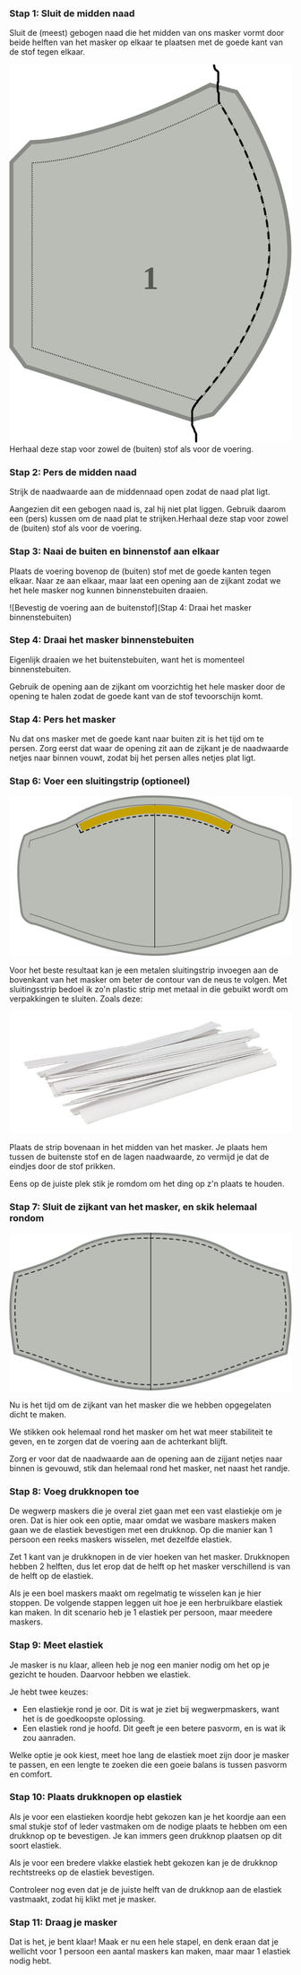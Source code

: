 
### Stap 1: Sluit de midden naad

Sluit de (meest) gebogen naad die het midden van ons masker vormt door beide helften van het masker op elkaar te plaatsen met de goede kant van de stof tegen elkaar.

![Bevestig de middennaad](step1.svg)<Note>Herhaal deze stap voor zowel de (buiten) stof als voor de voering.</Note>

### Stap 2: Pers de midden naad

Strijk de naadwaarde aan de middennaad open zodat de naad plat ligt.

Aangezien dit een gebogen naad is, zal hij niet plat liggen. Gebruik daarom een (pers) kussen om de naad plat te strijken.<Note>Herhaal deze stap voor zowel de (buiten) stof als voor de voering.</Note>

### Stap 3: Naai de buiten en binnenstof aan elkaar

Plaats de voering bovenop de (buiten) stof met de goede kanten tegen elkaar. Naar ze aan elkaar, maar laat een opening aan de zijkant zodat we het hele masker nog kunnen binnenstebuiten draaien.

![Bevestig de voering aan de buitenstof](Stap 4: Draai het masker binnenstebuiten)

### Step 4: Draai het masker binnenstebuiten

Eigenlijk draaien we het buitenstebuiten, want het is momenteel binnenstebuiten.

Gebruik de opening aan de zijkant om voorzichtig het hele masker door de opening te halen zodat de goede kant van de stof tevoorschijn komt.

### Stap 4: Pers het masker

Nu dat ons masker met de goede kant naar buiten zit is het tijd om te persen.  Zorg eerst dat waar de opening zit aan de zijkant je de naadwaarde netjes naar binnen vouwt, zodat bij het persen alles netjes plat ligt.

### Stap 6: Voer een sluitingstrip (optioneel)

![Voeg sluitingstrip toe](step6.svg)

Voor het beste resultaat kan je een metalen sluitingstrip invoegen aan de bovenkant van het masker om beter de contour van de neus te volgen. Met sluitingsstrip bedoel ik zo'n plastic strip met metaal in die gebuikt wordt om verpakkingen te sluiten. Zoals deze:

![Foto van witte sluitingstrips](./strips.jpg)

Plaats de strip bovenaan in het midden van het masker. Je plaats hem tussen de buitenste stof en de lagen naadwaarde, zo vermijd je dat de eindjes door de stof prikken.

Eens op de juiste plek stik je romdom om het ding op z'n plaats te houden.

### Stap 7: Sluit de zijkant van het masker, en skik helemaal rondom

![Stik helemaal rondom het masker op het randje](step7.svg)

Nu is het tijd om de zijkant van het masker die we hebben opgegelaten dicht te maken.

We stikken ook helemaal rond het masker om het wat meer stabiliteit te geven, en te zorgen dat de voering aan de achterkant blijft.

Zorg er voor dat de naadwaarde aan de opening aan de zijjant netjes naar binnen is gevouwd, stik dan helemaal rond het masker, net naast het randje.

### Stap 8: Voeg drukknopen toe

De wegwerp maskers die je overal ziet gaan met een vast elastiekje om je oren. Dat is hier ook een optie, maar omdat we wasbare maskers maken gaan we de elastiek bevestigen met een drukknop. Op die manier kan 1 persoon een reeks maskers wisselen, met dezelfde elastiek.

Zet 1 kant van je drukknopen in de vier hoeken van het masker. Drukknopen hebben 2 helften, dus let erop dat de helft op het masker verschillend is van de helft op de elastiek.

<Tip>

Als je een boel maskers maakt om regelmatig te wisselen kan je hier stoppen.
De volgende stappen leggen uit hoe je een herbruikbare elastiek kan maken. In dit scenario heb je 1 elastiek per persoon, maar meedere maskers.

</Tip>

### Stap 9: Meet elastiek

Je masker is nu klaar, alleen heb je nog een manier nodig om het op je gezicht te houden. Daarvoor hebben we elastiek.

Je hebt twee keuzes:

 - Een elastiekje rond je oor. Dit is wat je ziet bij wegwerpmaskers, want het is de goedkoopste oplossing.
 - Een elastiek rond je hoofd. Dit geeft je een betere pasvorm, en is wat ik zou aanraden.

Welke optie je ook kiest, meet hoe lang de elastiek moet zijn door je masker te passen, en een lengte te zoeken die een goeie balans is tussen pasvorm en comfort.

### Stap 10: Plaats drukknopen op elastiek

Als je voor een elastieken koordje hebt gekozen kan je het koordje aan een smal stukje stof of leder vastmaken om de nodige plaats te hebben om een drukknop op te bevestigen. Je kan immers geen drukknop plaatsen op dit soort elastiek.

Als je voor een bredere vlakke elastiek hebt gekozen kan je de drukknop rechtstreeks op de elastiek bevestigen.

<Note>

Controleer nog even dat je de juiste helft van de drukknop aan de elastiek vastmaakt, zodat hij klikt met je masker.

</Note>

### Stap 11: Draag je masker

Dat is het, je bent klaar! Maak er nu een hele stapel, en denk eraan dat je wellicht voor 1 persoon een aantal maskers kan maken, maar maar 1 elastiek nodig hebt.


